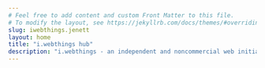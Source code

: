 ```yaml
---
# Feel free to add content and custom Front Matter to this file.
# To modify the layout, see https://jekyllrb.com/docs/themes/#overriding-theme-defaults
slug: iwebthings.jenett
layout: home
title: "i.webthings hub"
description: "i.webthings - an independent and noncommercial web initiative."
---
```

 
